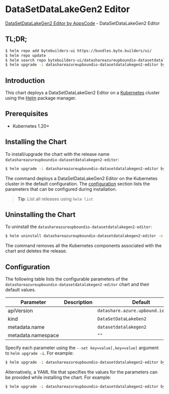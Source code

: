 # DataSetDataLakeGen2 Editor

[DataSetDataLakeGen2 Editor by AppsCode](https://byte.builders) - DataSetDataLakeGen2 Editor

## TL;DR;

```bash
$ helm repo add bytebuilders-ui https://bundles.byte.builders/ui/
$ helm repo update
$ helm search repo bytebuilders-ui/datashareazureupboundio-datasetdatalakegen2-editor --version=v0.4.18
$ helm upgrade -i datashareazureupboundio-datasetdatalakegen2-editor bytebuilders-ui/datashareazureupboundio-datasetdatalakegen2-editor -n default --create-namespace --version=v0.4.18
```

## Introduction

This chart deploys a DataSetDataLakeGen2 Editor on a [Kubernetes](http://kubernetes.io) cluster using the [Helm](https://helm.sh) package manager.

## Prerequisites

- Kubernetes 1.20+

## Installing the Chart

To install/upgrade the chart with the release name `datashareazureupboundio-datasetdatalakegen2-editor`:

```bash
$ helm upgrade -i datashareazureupboundio-datasetdatalakegen2-editor bytebuilders-ui/datashareazureupboundio-datasetdatalakegen2-editor -n default --create-namespace --version=v0.4.18
```

The command deploys a DataSetDataLakeGen2 Editor on the Kubernetes cluster in the default configuration. The [configuration](#configuration) section lists the parameters that can be configured during installation.

> **Tip**: List all releases using `helm list`

## Uninstalling the Chart

To uninstall the `datashareazureupboundio-datasetdatalakegen2-editor`:

```bash
$ helm uninstall datashareazureupboundio-datasetdatalakegen2-editor -n default
```

The command removes all the Kubernetes components associated with the chart and deletes the release.

## Configuration

The following table lists the configurable parameters of the `datashareazureupboundio-datasetdatalakegen2-editor` chart and their default values.

|     Parameter      | Description |                     Default                     |
|--------------------|-------------|-------------------------------------------------|
| apiVersion         |             | <code>datashare.azure.upbound.io/v1beta1</code> |
| kind               |             | <code>DataSetDataLakeGen2</code>                |
| metadata.name      |             | <code>datasetdatalakegen2</code>                |
| metadata.namespace |             | <code>""</code>                                 |


Specify each parameter using the `--set key=value[,key=value]` argument to `helm upgrade -i`. For example:

```bash
$ helm upgrade -i datashareazureupboundio-datasetdatalakegen2-editor bytebuilders-ui/datashareazureupboundio-datasetdatalakegen2-editor -n default --create-namespace --version=v0.4.18 --set apiVersion=datashare.azure.upbound.io/v1beta1
```

Alternatively, a YAML file that specifies the values for the parameters can be provided while
installing the chart. For example:

```bash
$ helm upgrade -i datashareazureupboundio-datasetdatalakegen2-editor bytebuilders-ui/datashareazureupboundio-datasetdatalakegen2-editor -n default --create-namespace --version=v0.4.18 --values values.yaml
```
